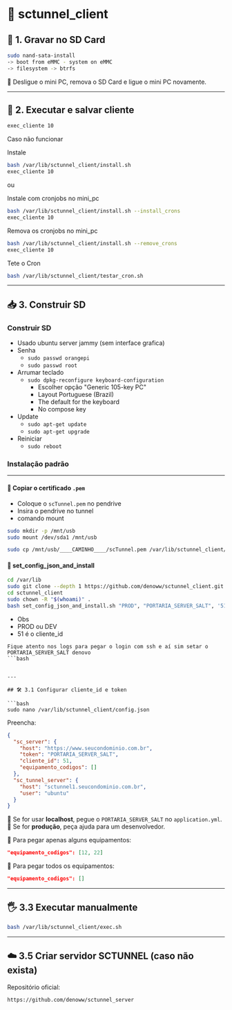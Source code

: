 # 📡 sctunnel_client

## 🧩 1. Gravar no SD Card

```bash
sudo nand-sata-install
-> boot from eMMC - system on eMMC
-> filesystem -> btrfs

```

🔌 Desligue o mini PC, remova o SD Card e ligue o mini PC novamente.


---

## 🔄 2. Executar e salvar cliente

```bash
exec_cliente 10
```


Caso não funcionar

Instale
```bash
bash /var/lib/sctunnel_client/install.sh
exec_cliente 10
```

ou

Instale com cronjobs no mini_pc
```bash
bash /var/lib/sctunnel_client/install.sh --install_crons
exec_cliente 10
```

Remova os cronjobs no mini_pc
```bash
bash /var/lib/sctunnel_client/install.sh --remove_crons
exec_cliente 10
```

Tete o Cron

```bash
bash /var/lib/sctunnel_client/testar_cron.sh
```


---

## 📥 3. Construir SD

### Construir SD

- Usado ubuntu server jammy (sem interface grafica)
- Senha
  - `sudo passwd orangepi`
  - `sudo passwd root`
- Arrumar teclado
  - `sudo dpkg-reconfigure keyboard-configuration`
    - Escolher opção "Generic 105-key PC"
    - Layout Portuguese (Brazil)
    - The default for the keyboard
    - No compose key
- Update
    - `sudo apt-get update`
    - `sudo apt-get upgrade`
- Reiniciar
    - `sudo reboot`

### Instalação padrão

---

#### 🔑 Copiar o certificado `.pem`

- Coloque o `scTunnel.pem` no pendrive
- Insira o pendrive no tunnel
- comando mount

```bash
sudo mkdir -p /mnt/usb
sudo mount /dev/sda1 /mnt/usb
```

```bash
sudo cp /mnt/usb/____CAMINHO____/scTunnel.pem /var/lib/sctunnel_client/scTunnel.pem
```

#### 🧩 set_config_json_and_install


```bash
cd /var/lib
sudo git clone --depth 1 https://github.com/denoww/sctunnel_client.git
cd sctunnel_client
sudo chown -R "$(whoami)" .
bash set_config_json_and_install.sh "PROD", "PORTARIA_SERVER_SALT", '51'
```

- Obs
- PROD ou DEV
- 51 é o cliente_id

```
Fique atento nos logs para pegar o login com ssh e aí sim setar o PORTARIA_SERVER_SALT denovo
```bash


---

## 🛠️ 3.1 Configurar cliente_id e token

```bash
sudo nano /var/lib/sctunnel_client/config.json
```

Preencha:

```json
{
  "sc_server": {
    "host": "https://www.seucondominio.com.br",
    "token": "PORTARIA_SERVER_SALT",
    "cliente_id": 51,
    "equipamento_codigos": []
  },
  "sc_tunnel_server": {
    "host": "sctunnel1.seucondominio.com.br",
    "user": "ubuntu"
  }
}
```

🔹 Se for usar **localhost**, pegue o `PORTARIA_SERVER_SALT` no `application.yml`.
🔹 Se for **produção**, peça ajuda para um desenvolvedor.

🎯 Para pegar apenas alguns equipamentos:

```json
"equipamento_codigos": [12, 22]
```

🎯 Para pegar todos os equipamentos:

```json
"equipamento_codigos": []
```




---

## 🖐️ 3.3 Executar manualmente

```bash
bash /var/lib/sctunnel_client/exec.sh
```

---



## ☁️ 3.5 Criar servidor SCTUNNEL (caso não exista)

Repositório oficial:

```
https://github.com/denoww/sctunnel_server
```
